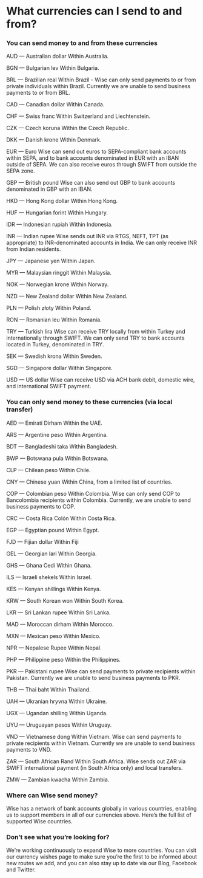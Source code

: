 # What currencies can I send to and from?

### You can send money to and from these currencies

AUD — Australian dollar Within Australia.

BGN — Bulgarian lev Within Bulgaria.

BRL — Brazilian real Within Brazil - Wise can only send payments to or from private individuals within Brazil. Currently we are unable to send business payments to or from BRL.

CAD — Canadian dollar Within Canada.

CHF — Swiss franc Within Switzerland and Liechtenstein.

CZK — Czech koruna Within the Czech Republic.

DKK — Danish krone Within Denmark.

EUR — Euro Wise can send out euros to SEPA-compliant bank accounts within SEPA, and to bank accounts denominated in EUR with an IBAN outside of SEPA. We can also receive euros through SWIFT from outside the SEPA zone.

GBP — British pound Wise can also send out GBP to bank accounts denominated in GBP with an IBAN.

HKD — Hong Kong dollar Within Hong Kong.

HUF — Hungarian forint Within Hungary.

IDR — Indonesian rupiah Within Indonesia.

INR — Indian rupee Wise sends out INR via RTGS, NEFT, TPT (as appropriate) to INR-denominated accounts in India. We can only receive INR from Indian residents. 

JPY — Japanese yen Within Japan. 

MYR — Malaysian ringgit Within Malaysia.

NOK — Norwegian krone Within Norway.

NZD — New Zealand dollar Within New Zealand.

PLN — Polish złoty Within Poland.

RON — Romanian leu Within Romania.

TRY — Turkish lira Wise can receive TRY locally from within Turkey and internationally through SWIFT. We can only send TRY to bank accounts located in Turkey, denominated in TRY. 

SEK — Swedish krona Within Sweden.

SGD — Singapore dollar Within Singapore.

USD — US dollar Wise can receive USD via ACH bank debit, domestic wire, and international SWIFT payment.

### You can only send money to these currencies (via local transfer)

AED — Emirati Dirham Within the UAE.

ARS — Argentine peso Within Argentina.

BDT — Bangladeshi taka Within Bangladesh.

BWP — Botswana pula Within Botswana.

CLP — Chilean peso Within Chile.

CNY — Chinese yuan Within China, from a limited list of countries.

COP — Colombian peso Within Colombia. Wise can only send COP to Bancolombia recipients within Colombia. Currently, we are unable to send business payments to COP.

CRC — Costa Rica Colón Within Costa Rica.

EGP — Egyptian pound Within Egypt.

FJD — Fijian dollar Within Fiji

GEL — Georgian lari Within Georgia.

GHS — Ghana Cedi Within Ghana.

ILS — Israeli shekels Within Israel.

KES — Kenyan shillings Within Kenya.

KRW — South Korean won Within South Korea.

LKR — Sri Lankan rupee Within Sri Lanka.

MAD — Moroccan dirham Within Morocco.

MXN — Mexican peso Within Mexico.

NPR — Nepalese Rupee Within Nepal.

PHP — Philippine peso Within the Philippines.

PKR — Pakistani rupee Wise can send payments to private recipients within Pakistan. Currently we are unable to send business payments to PKR.

THB — Thai baht Within Thailand.

UAH — Ukranian hryvna Within Ukraine. 

UGX — Ugandan shilling Within Uganda. 

UYU — Uruguayan pesos Within Uruguay.

VND — Vietnamese dong Within Vietnam. Wise can send payments to private recipients within Vietnam. Currently we are unable to send business payments to VND.

ZAR — South African Rand Within South Africa. Wise sends out ZAR via SWIFT international payment (in South Africa only) and local transfers.

ZMW — Zambian kwacha Within Zambia. 

### Where can Wise send money?

Wise has a network of bank accounts globally in various countries, enabling us to support members in all of our currencies above. Here’s the full list of supported Wise countries.

### Don’t see what you’re looking for?

We’re working continuously to expand Wise to more countries. You can visit our currency wishes page to make sure you’re the first to be informed about new routes we add, and you can also stay up to date via our Blog, Facebook and Twitter.